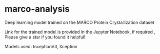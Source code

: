 # marco-analysis
Deep learning model trained on the MARCO Protein Crystallization dataset


Link for the trained model is provided in the Jupyter Notebook, if required ,
Please give a star if you found it helpful!

Models used: InceptionV3, Xception

